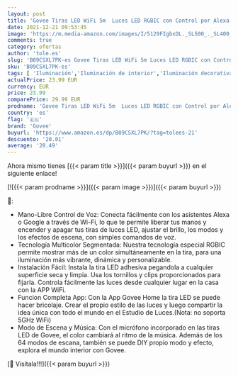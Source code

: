 ```yaml
---
layout: post
title: 'Govee Tiras LED WiFi 5m  Luces LED RGBIC con Control por Alexa  Google Assistant y App  Inteligente Control Segmentado Modo Música y Escena Arcoíris para Habitación Gaming  Fiesta  Dormitorio'
date: 2021-12-21 09:53:45
image: 'https://m.media-amazon.com/images/I/5129FIgbxDL._SL500_._SL400_.jpg'
comments: true
category: ofertas
author: 'tole.es'
slug: 'B09CSXL7PK-es Govee Tiras LED WiFi 5m Luces LED RGBIC con Control por...'
sku: 'B09CSXL7PK-es'
tags: [ 'Iluminación','Iluminación de interior','Iluminación decorativa y para usos específicos de interior','Tiras LED de interior','alexa','govee', ]
actualPrice: 23.99 EUR
currency: EUR
price: 23.99
comparePrice: 29.99 EUR
prodname: 'Govee Tiras LED WiFi 5m  Luces LED RGBIC con Control por Alexa  Google Assistant y App  Inteligente Control Segmentado Modo Música y Escena Arcoíris para Habitación Gaming  Fiesta  Dormitorio'
country: 'es'
flag: '🇪🇸'
brand: 'Govee'
buyurl: 'https://www.amazon.es/dp/B09CSXL7PK/?tag=tolees-21'
descuento: '20.01'
average: '28.49'
---
```


Ahora mismo tienes [{{< param title >}}]({{< param buyurl >}}) en el siguiente enlace!

[![{{< param prodname >}}]({{< param image >}})]({{< param buyurl >}})

🔎:

- Mano-Libre Control de Voz: Conecta fácilmente con los asistentes Alexa o Google a través de Wi-Fi, lo que te permite liberar tus manos y encender y apagar tus tiras de luces LED, ajustar el brillo, los modos y los efectos de escena, con simples comandos de voz.
- Tecnología Multicolor Segmentada: Nuestra tecnología especial RGBIC permite mostrar más de un color simultáneamente en la tira, para una iluminación más vibrante, dinámica y personalizable.
- Instalación Fácil: Instala la tira LED adhesiva pegandola a cualquier superficie seca y limpia. Usa los tornillos y clips proporcionados para fijarla. Controla fácilmente las luces desde cualquier lugar en la casa con la APP WiFi.
- Funcion Completa App: Con la App Govee Home la tira LED se puede hacer bricolaje. Crear el propio estilo de las luces y luego compartir la idea única con todo el mundo en el Estudio de Luces.(Nota: no soporta 5GHz WiFi)
- Modo de Escena y Música: Con el micrófono incorporado en las tiras LED de Govee, el color cambiará al ritmo de la música. Además de los 64 modos de escana, también se puede DIY propio modo y efecto, explora el mundo interior con Govee.

[🛒 Visítala!!!]({{< param buyurl >}})
